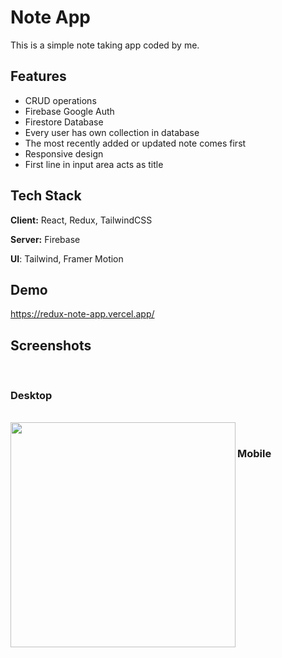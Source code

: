 
# Note App

This is a simple note taking app coded by me.


## Features

- CRUD operations
- Firebase Google Auth
- Firestore Database
- Every user has own collection in database
- The most recently added or updated note comes first
- Responsive design
- First line in input area acts as title


## Tech Stack

**Client:** React, Redux, TailwindCSS

**Server:** Firebase

**UI**: Tailwind, Framer Motion


## Demo

https://redux-note-app.vercel.app/


## Screenshots

<br/>

### Desktop

<br/>

<img src="https://github.com/tahacagrimen/redux-note-app/blob/master/gifs/42.gif" align="left" width="360" >

<br/>

### Mobile

<br/>

<a href="https://github.com/tahacagrimen/redux-note-app/blob/master/gifs/43.gif" align="left" width="360" ></a>


